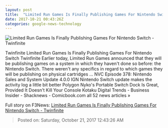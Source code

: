 ```yaml
---
layout: post
title:  "Limited Run Games Is Finally Publishing Games For Nintendo Switch - Twinfinite"
date: 2017-10-21 00:43:26Z
categories: google-news-technology
---
```


![Limited Run Games Is Finally Publishing Games For Nintendo Switch - Twinfinite](https://cdn1.twinfinite.net/wp-content/uploads/2017/10/Limited-Run.jpg)

Twinfinite Limited Run Games Is Finally Publishing Games For Nintendo Switch Twinfinite Earlier today, Limited Run Games announced that they will be publishing games on a system in which they haven't done so before: the Nintendo Switch. There weren't any specifics in regard to which games they will be publishing on physical cartridges ... NVC Episode 378: Nintendo Sales and System Update 4.0.0 IGN Nintendo Switch update makes the activity log a little bit better Polygon Nyko's Portable Switch Dock Is Great, Provided It Doesn't Kill Your Console Kotaku Digital Trends - Business Insider - Shacknews - Comicbook.com all 52 news articles »


Full story on F3News: [Limited Run Games Is Finally Publishing Games For Nintendo Switch - Twinfinite](http://www.f3nws.com/n/UKyXqB)

> Posted on: Saturday, October 21, 2017 12:43:26 AM
